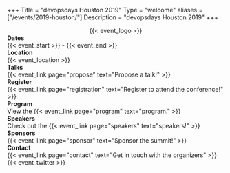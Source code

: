 +++
Title = "devopsdays Houston 2019"
Type = "welcome"
aliases = ["/events/2019-houston/"]
Description = "devopsdays Houston 2019"
+++

<!-- <div style="text-align:center;">
  {{< event_logo >}}
</div> -->

<div class="row">
    <div class="col-md-3">
        <div style="text-align:center;">
          {{< event_logo >}}
        </div>
    </div>
    <div class="col-md-6"> 
        <div class="row">
            <div class="col-md-2"><strong>Dates</strong></div>
            <div class="col-md-8">{{< event_start >}} - {{< event_end >}}</div>
        </div>
        <!-- <div class="row">
            <div class="col-md-2"><strong>Schedule</strong></div>
            <div class="col-md-8">{{< event_link page="schedule" text="View the schedule!" >}}</div>
        </div> -->
        <div class="row">
            <div class="col-md-2"><strong>Location</strong></div>
            <div class="col-md-8">{{< event_location >}}</div>
        </div>
        <div class="row">
          <div class="col-md-2"><strong>Talks</strong></div>
          <div class="col-md-8">{{< event_link page="propose" text="Propose a talk!" >}}</div>
        </div>
        <div class="row">
          <div class="col-md-2"><strong>Register</strong></div>
          <div class="col-md-8">{{< event_link page="registration" text="Register to attend the conference!" >}}</div>
        </div>
        <div class = "row">
          <div class = "col-md-2">
            <strong>Program</strong>
          </div>
          <div class = "col-md-8">
            View the {{< event_link page="program" text="program." >}}
          </div>
        </div>
        <div class = "row">
          <div class = "col-md-2">
            <strong>Speakers</strong>
          </div>
          <div class = "col-md-8">
            Check out the {{< event_link page="speakers" text="speakers!" >}}
          </div>
        </div>
        <div class="row">
          <div class="col-md-2"><strong>Sponsors</strong></div>
          <div class="col-md-8">{{< event_link page="sponsor" text="Sponsor the summit!" >}}</div>
        </div>
        <div class="row">
          <div class="col-md-2"><strong>Contact</strong></div>
          <div class="col-md-8">{{< event_link page="contact" text="Get in touch with the organizers" >}}</div>
        </div>
        <div class="row">
          <div class="col-md-2"></div>
          <div class="col-md-8">{{< event_twitter >}}</div>
        </div>
        <div class="row">
          <div class="col-md-2"></div>
          <div class="col-md-8"><script src="https://platform.linkedin.com/in.js" type="text/javascript">
    lang: en_US 
    authorize: true
</script>
<script type="IN/FollowCompany" data-id="35523918"></script></div>
        </div>
    </div>
</div>
